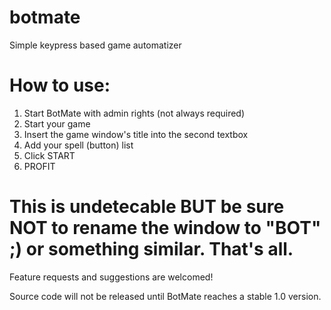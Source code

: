# botmate
Simple keypress based game automatizer

# How to use:
1. Start BotMate with admin rights (not always required)
2. Start your game
3. Insert the game window's title into the second textbox
4. Add your spell (button) list
5. Click START
6. PROFIT

# This is undetecable BUT be sure NOT to rename the window to "BOT" ;) or something similar. That's all.

Feature requests and suggestions are welcomed!

Source code will not be released until BotMate reaches a stable 1.0 version.
